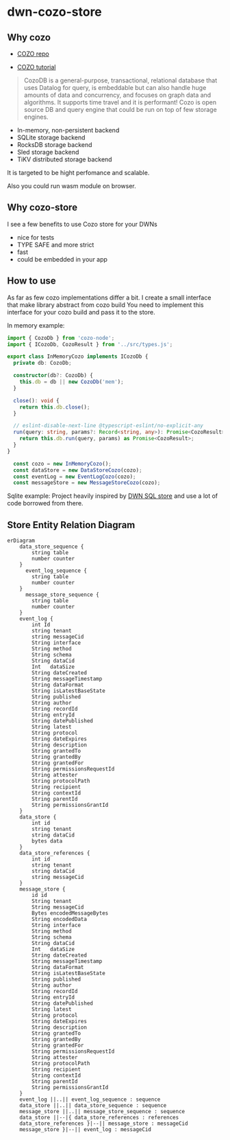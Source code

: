 # dwn-cozo-store

## Why cozo 
- [COZO repo](https://github.com/cozodb/cozo) 

- [COZO tutorial](https://docs.cozodb.org/en/latest/tutorial.html)
> CozoDB is a general-purpose, transactional, relational database that uses Datalog for query, is embeddable but can also handle huge amounts of data and concurrency, and focuses on graph data and algorithms. It supports time travel and it is performant!
Cozo is open source DB and query engine that could be run on top of few storage engines. 

- In-memory, non-persistent backend
- SQLite storage backend
- RocksDB storage backend
- Sled storage backend
- TiKV distributed storage backend

It is targeted to be hight perfomance and scalable.

Also you could run wasm module on browser.

## Why cozo-store
I see a few benefits to use Cozo store for your DWNs

- nice for tests 
- TYPE SAFE and more strict 
- fast 
- could be embedded in your app

## How to use
As far as few cozo implementations differ a bit. I create a small interface that make library abstract from cozo build 
You need to implement this interface for your cozo build and pass it to the store. 

In memory example:
```ts
import { CozoDb } from 'cozo-node';
import { ICozoDb, CozoResult } from '../src/types.js';

export class InMemoryCozo implements ICozoDb {
  private db: CozoDb;

  constructor(db?: CozoDb) {
    this.db = db || new CozoDb('mem');
  }

  close(): void {
    return this.db.close();
  }

  // eslint-disable-next-line @typescript-eslint/no-explicit-any
  run(query: string, params?: Record<string, any>): Promise<CozoResult> {
    return this.db.run(query, params) as Promise<CozoResult>;
  }
}

  const cozo = new InMemoryCozo();
  const dataStore = new DataStoreCozo(cozo);
  const eventLog = new EventLogCozo(cozo);
  const messageStore = new MessageStoreCozo(cozo);


```

Sqlite example:
Project heavily inspired by [DWN SQL store](https://github.com/TBD54566975/dwn-sql-store) and use a lot of code borrowed from there.

## Store Entity Relation Diagram

```mermaid
erDiagram
    data_store_sequence {
        string table 
        number counter
    }
      event_log_sequence {
        string table 
        number counter
    }
      message_store_sequence {
        string table 
        number counter
    }
    event_log {
        int Id 
        string tenant
        string messageCid
        String interface
        String method
        String schema
        String dataCid
        Int   dataSize
        String dateCreated
        String messageTimestamp
        String dataFormat
        String isLatestBaseState
        String published
        String author
        String recordId
        String entryId 
        String datePublished
        String latest
        String protocol
        String dateExpires
        String description
        String grantedTo
        String grantedBy
        String grantedFor
        String permissionsRequestId
        String attester
        String protocolPath
        String recipient
        String contextId
        String parentId
        String permissionsGrantId
    }
    data_store {
        int id 
        string tenant
        string dataCid
        bytes data
    }
    data_store_references {
        int id 
        string tenant
        string dataCid
        string messageCid
    }
    message_store {
        id id
        String tenant
        String messageCid
        Bytes encodedMessageBytes
        String encodedData
        String interface
        String method
        String schema
        String dataCid
        Int   dataSize
        String dateCreated
        String messageTimestamp
        String dataFormat
        String isLatestBaseState
        String published
        String author
        String recordId
        String entryId 
        String datePublished
        String latest
        String protocol
        String dateExpires
        String description
        String grantedTo
        String grantedBy
        String grantedFor
        String permissionsRequestId
        String attester
        String protocolPath
        String recipient
        String contextId
        String parentId
        String permissionsGrantId
    }
    event_log ||..|| event_log_sequence : sequence
    data_store ||..|| data_store_sequence : sequence
    message_store ||..|| message_store_sequence : sequence
    data_store ||--|{ data_store_references : references
    data_store_references }|--|| message_store : messageCid
    message_store }|--|| event_log : messageCid
```
